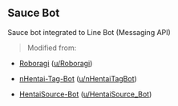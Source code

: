 ## Sauce Bot

Sauce bot integrated to Line Bot (Messaging API)

>Modified from:

- [Roboragi](https://github.com/Nihilate/Roboragi) ([u/Roboragi](https://reddit.com/user/Roboragi))

- [nHentai-Tag-Bot](https://github.com/TheVexedGerman/nHentai-Tag-Bot) ([u/nHentaiTagBot](https://reddit.com/user/nHentaiTagBot))

- [HentaiSource-Bot](https://github.com/TheVexedGerman/hsauce_bot) ([u/HentaiSource_Bot](https://www.reddit.com/user/HentaiSource_Bot))